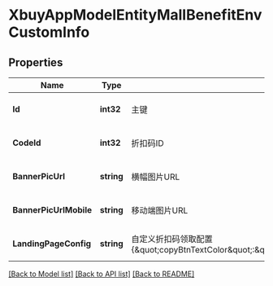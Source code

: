 # XbuyAppModelEntityMallBenefitEnvCustomInfo

## Properties
Name | Type | Description | Notes
------------ | ------------- | ------------- | -------------
**Id** | **int32** | 主键 | [optional] [default to null]
**CodeId** | **int32** | 折扣码ID | [optional] [default to null]
**BannerPicUrl** | **string** | 横幅图片URL | [optional] [default to null]
**BannerPicUrlMobile** | **string** | 移动端图片URL | [optional] [default to null]
**LandingPageConfig** | **string** | 自定义折扣码领取配置  {\&quot;copyBtnTextColor\&quot;:\&quot;\&quot;,\&quot;discountCodeTextColor\&quot;:\&quot;\&quot;,\&quot;showCountDown\&quot;:\&quot;\&quot;,\&quot;bannerBgColor\&quot;:\&quot;\&quot;,\&quot;bannerText\&quot;:\&quot;\&quot;,\&quot;copyBtnBgColor\&quot;:\&quot;\&quot;,\&quot;bannerActivated\&quot;:false,\&quot;bannerTextColor\&quot;:\&quot;\&quot;,\&quot;discountCodeBgColor\&quot;:\&quot;\&quot;} | [optional] [default to null]

[[Back to Model list]](../README.md#documentation-for-models) [[Back to API list]](../README.md#documentation-for-api-endpoints) [[Back to README]](../README.md)

